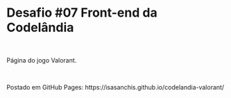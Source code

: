 <h1>Desafio #07 Front-end da Codelândia</h1>
<br>
<p>Página do jogo Valorant.</p>
<br>
<p>Postado em GitHub Pages: https://isasanchis.github.io/codelandia-valorant/ </p>
